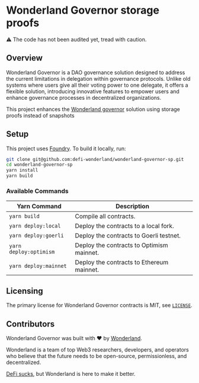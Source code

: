 # Wonderland Governor storage proofs

⚠️ The code has not been audited yet, tread with caution.

## Overview

Wonderland Governor is a DAO governance solution designed to address the current limitations in delegation within governance protocols. Unlike old systems where users give all their voting power to one delegate, it offers a flexible solution, introducing innovative features to empower users and enhance governance processes in decentralized organizations.

This project enhances the [Wonderland governor](https://github.com/defi-wonderland/wonderland-governooor-poc) solution using storage proofs instead of snapshots

## Setup

This project uses [Foundry](https://book.getfoundry.sh/). To build it locally, run:

```sh
git clone git@github.com:defi-wonderland/wonderland-governor-sp.git
cd wonderland-governor-sp
yarn install
yarn build
```

### Available Commands

| Yarn Command            | Description                                                |
| ----------------------- | ---------------------------------------------------------- |
| `yarn build`            | Compile all contracts.                                     |
| `yarn deploy:local`     | Deploy the contracts to a local fork.                      |
| `yarn deploy:goerli`    | Deploy the contracts to Goerli testnet.                    |
| `yarn deploy:optimism`  | Deploy the contracts to Optimism mainnet.                  |
| `yarn deploy:mainnet`   | Deploy the contracts to Ethereum mainnet.                  |

## Licensing

The primary license for Wonderland Governor contracts is MIT, see [`LICENSE`](./LICENSE).

## Contributors

Wonderland Governor was built with ❤️ by [Wonderland](https://defi.sucks).

Wonderland is a team of top Web3 researchers, developers, and operators who believe that the future needs to be open-source, permissionless, and decentralized.

[DeFi sucks](https://defi.sucks), but Wonderland is here to make it better.
